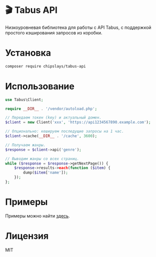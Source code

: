 # 🎬 Tabus API

Низкоуровневая библиотека для работы с API Tabus, с поддержкой простого кэширования запросов из коробки.

# Установка

```bash
composer require chipslays/tabus-api
```

# Использование

```php
use Tabus\Client;

require __DIR__ . '/vendor/autoload.php';

// Передаем токен (key) и актуальный домен.
$client = new Client('xxx', 'https://api1234567890.example.com');

// Опционально: кешируем последущие запросы на 1 час.
$client->cache(__DIR__ . '/cache', 3600);

// Получаем жанры.
$response = $client->api('genre');

// Выводим жанры со всех страниц.
while ($response = $response->getNextPage()) {
    $response->results->each(function ($item) {
        dump($item['name']);
    });
};
```

# Примеры

Примеры можно найти [здесь](/examples).

# Лицензия

MIT